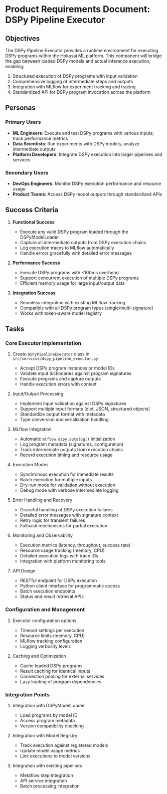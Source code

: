 # Product Requirements Document: DSPy Pipeline Executor

## Objectives

The DSPy Pipeline Executor provides a runtime environment for executing DSPy programs within the Hokusai ML platform. This component will bridge the gap between loaded DSPy models and actual inference execution, enabling:

1. Structured execution of DSPy programs with input validation
2. Comprehensive logging of intermediate steps and outputs
3. Integration with MLflow for experiment tracking and tracing
4. Standardized API for DSPy program invocation across the platform

## Personas

### Primary Users
- **ML Engineers**: Execute and test DSPy programs with various inputs, track performance metrics
- **Data Scientists**: Run experiments with DSPy models, analyze intermediate outputs
- **Platform Developers**: Integrate DSPy execution into larger pipelines and services

### Secondary Users
- **DevOps Engineers**: Monitor DSPy execution performance and resource usage
- **Product Teams**: Access DSPy model outputs through standardized APIs

## Success Criteria

1. **Functional Success**
   - Execute any valid DSPy program loaded through the DSPyModelLoader
   - Capture all intermediate outputs from DSPy execution chains
   - Log execution traces to MLflow automatically
   - Handle errors gracefully with detailed error messages

2. **Performance Success**
   - Execute DSPy programs with <100ms overhead
   - Support concurrent execution of multiple DSPy programs
   - Efficient memory usage for large input/output data

3. **Integration Success**
   - Seamless integration with existing MLflow tracking
   - Compatible with all DSPy program types (single/multi-signature)
   - Works with token-aware model registry

## Tasks

### Core Executor Implementation
1. Create `DSPyPipelineExecutor` class in `src/services/dspy_pipeline_executor.py`
   - Accept DSPy program instances or model IDs
   - Validate input dictionaries against program signatures
   - Execute programs and capture outputs
   - Handle execution errors with context

2. Input/Output Processing
   - Implement input validation against DSPy signatures
   - Support multiple input formats (dict, JSON, structured objects)
   - Standardize output format with metadata
   - Type conversion and serialization handling

3. MLflow Integration
   - Automatic `mlflow.dspy.autolog()` initialization
   - Log program metadata (signatures, configuration)
   - Track intermediate outputs from execution chains
   - Record execution timing and resource usage

4. Execution Modes
   - Synchronous execution for immediate results
   - Batch execution for multiple inputs
   - Dry-run mode for validation without execution
   - Debug mode with verbose intermediate logging

5. Error Handling and Recovery
   - Graceful handling of DSPy execution failures
   - Detailed error messages with signature context
   - Retry logic for transient failures
   - Fallback mechanisms for partial execution

6. Monitoring and Observability
   - Execution metrics (latency, throughput, success rate)
   - Resource usage tracking (memory, CPU)
   - Detailed execution logs with trace IDs
   - Integration with platform monitoring tools

7. API Design
   - RESTful endpoint for DSPy execution
   - Python client interface for programmatic access
   - Batch execution endpoints
   - Status and result retrieval APIs

### Configuration and Management
1. Executor configuration options
   - Timeout settings per execution
   - Resource limits (memory, CPU)
   - MLflow tracking configuration
   - Logging verbosity levels

2. Caching and Optimization
   - Cache loaded DSPy programs
   - Result caching for identical inputs
   - Connection pooling for external services
   - Lazy loading of program dependencies

### Integration Points
1. Integration with DSPyModelLoader
   - Load programs by model ID
   - Access program metadata
   - Version compatibility checking

2. Integration with Model Registry
   - Track execution against registered models
   - Update model usage metrics
   - Link executions to model versions

3. Integration with existing pipelines
   - Metaflow step integration
   - API service integration
   - Batch processing integration